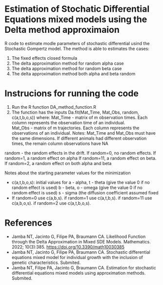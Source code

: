 # Estimation of Stochatic Differential Equations mixed models using the Delta method approximaion

R code to estimate modle parameters of stochastic differential usind the Stochastic Gompertz model. The method is able to estimates the cases:
 1) The fixed effects closed formula
 2) The delta approximation method for random alpha case
 3) The delta approximation method for random beta case 
 4) The delta approximation method both alpha and beta random

# Instrucions for running the code

1) Run the R function DA_method_function.R
2) The function has the inputs Da.fit(Mat_Time, Mat_Obs,  random, c(a,t,b,o,s))
where:
Mat_Time - matrix of m observation times. Each column represents the observation time of an individual.  
Mat_Obs - matrix of m trajectories. Each column represents  the observations of an individual. 
Notes: Mat_Time and Mat_Obs must have the same dimensions. If different animals had different observation times, the remain column observations have NA 

random  - the random effects in the drift. If random=0, no random effects. If random=1,  a random effect on alpha
                                           If random=11,  a random effect on beta. If random=2,  a random effect on both alpha and beta

Notes about the starting parameter values for the minimization 
  - c(a,t,b,o,s): initial values for a - alpha, t - theta (give the value 0 if no random effect is used)
                                     b - beta, o - omega (give the value 0 if no random effect is used)
                                     s - sigma (the diffusion coefficient assumed fixed
 - If random=0 use c(a,b,s). if random=1 use c(a,t,b,s). if random=11 use c(a,b,o,s). if random=2 use c(a,t,b,o,s).  


# References
 - Jamba NT, Jacinto G, Filipe PA, Braumann CA. Likelihood Function through the Delta Approximation in Mixed SDE Models. Mathematics. 2022; 10(3):385. https://doi.org/10.3390/math10030385
 - Jamba NT, Jacinto G, Filipe PA, Braumann CA. Stochastic differential equations mixed model for individual growth with the inclusion of genetic characteristics. Submited.
 - Jamba NT, Filipe PA, Jacinto G,  Braumann CA. Estimation for stochastic differential equations mixed models using approximation methods. Submited.
